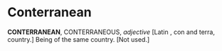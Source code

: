 # Conterranean

**CONTERRANEAN**, CONTERRANEOUS, _adjective_ \[Latin , con and terra, country.\] Being of the same country. \[Not used.\]